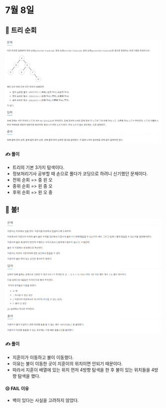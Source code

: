 # 7월 8일

## 🚩 트리 순회

[![image-20210708195032551](README.assets/image-20210708195032551.png)](https://www.acmicpc.net/problem/1991)



####  ✍ 풀이

- 트리의 기본 3가지 탐색이다.
- 정보처리기사 공부할 때 손으로 풀다가 코딩으로 하려니 신기했던 문제이다.
- 전위 순회 => 중 왼 오
- 중위 순회 => 왼 중 오
- 후위 순회 => 왼 오 중



## 🚩 불!

[![image-20210708195432606](README.assets/image-20210708195432606.png)](https://www.acmicpc.net/problem/4179)



#### ✍ 풀이

- 지훈이가 이동하고 불이 이동했다.
- 이유는 불이 이동한 곳이 지훈이의 위치이면 안되기 때문이다.
- 따라서 지훈이 배열에 있는 위치 먼저 4방향 탐색을 한 후 불이 있는 위치들을 4방향 탐색을 했다.



#### 😒 FAIL 이유

- 벽이 있다는 사실을 고려하지 않았다.

